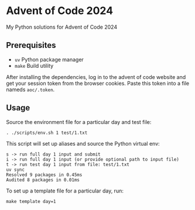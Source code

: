 # Advent of Code 2024

My Python solutions for Advent of Code 2024

## Prerequisites

- `uv` Python package manager
- `make` Build utility

After installing the dependencies, log in to the advent of code website and
get your session token from the browser cookies. Paste this token into a file
nameds `aoc/.token`.

## Usage

Source the environment file for a particular day and test file:
```
. ./scripts/env.sh 1 test/1.txt
```

This script will set up aliases and source the Python virtual env:
```
s -> run full day 1 input and submit
i -> run full day 1 input (or provide optional path to input file)
t -> run test day 1 input from file: test/1.txt
uv sync
Resolved 9 packages in 0.45ms
Audited 8 packages in 0.01ms
```

To set up a template file for a particular day, run:
```
make template day=1
```
